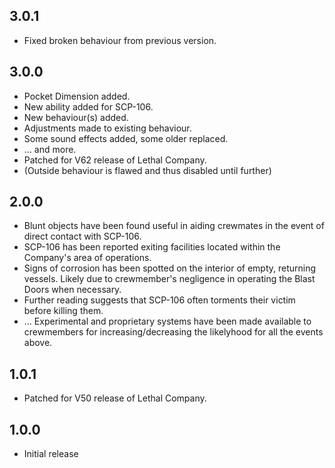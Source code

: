 ## 3.0.1
- Fixed broken behaviour from previous version.

## 3.0.0
- Pocket Dimension added.
- New ability added for SCP-106.
- New behaviour(s) added.
- Adjustments made to existing behaviour.
- Some sound effects added, some older replaced.
- ... and more.
- Patched for V62 release of Lethal Company.
- (Outside behaviour is flawed and thus disabled until further)

## 2.0.0
- Blunt objects have been found useful in aiding crewmates in the event of direct contact with SCP-106.
- SCP-106 has been reported exiting facilities located within the Company's area of operations.
- Signs of corrosion has been spotted on the interior of empty, returning vessels. Likely due to crewmember's negligence in operating the Blast Doors when necessary.
- Further reading suggests that SCP-106 often torments their victim before killing them.
- ... Experimental and proprietary systems have been made available to crewmembers for increasing/decreasing the likelyhood for all the events above.

## 1.0.1
- Patched for V50 release of Lethal Company.

## 1.0.0

- Initial release